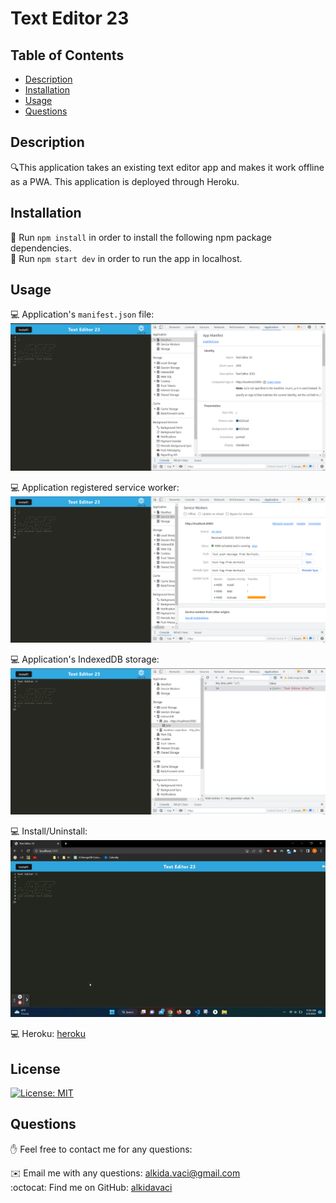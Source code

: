 # Text Editor 23

   
  ## Table of Contents
  - [Description](#description)
  - [Installation](#installation)
  - [Usage](#usage)
  - [Questions](#Questions)
  

  ## Description
  🔍This application takes an existing text editor app and makes it work offline as a PWA. This application is deployed through Heroku.
  
  ## Installation
  💾 Run `npm install` in order to install the following npm package dependencies.   
  💾 Run `npm start dev` in order to run the app in localhost.     

  
  ## Usage

  💻  Application's `manifest.json` file:
    ![manifest](./client/src/images/manifest.png)

  
  💻  Application registered service worker:
    ![service-worker](./client/src/images/service_worker.png)


  💻  Application's IndexedDB storage:
    ![IndexedDB](./client/src/images/indexedDB.png)


  💻  Install/Uninstall:                                    
    ![Install](./client/src/images/Untitled_%20Mar%204%2C%202023%2011_34%20AM.gif) 
 

  💻  Heroku: [heroku](https://shrouded-temple-29555.herokuapp.com/) 
    

  ## License 
  [![License: MIT](https://img.shields.io/badge/License-MIT-yellow.svg)](https://opensource.org/licenses/MIT)
    
     
  ## Questions
  ✋ Feel free to contact me for any questions:<br>
  
  ✉️ Email me with any questions: [alkida.vaci@gmail.com](alkida.vaci@gmail.com)<br>
  :octocat: Find me on GitHub: [alkidavaci](https://github.com/alkidavaci)